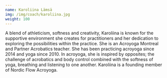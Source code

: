 ```yaml
---
name: Karoliina Lämsä
img: /img/coach/karoliina.jpg
weight: 100
---
```

A blend of athleticism, softness and creativity, Karoliina is known for the supportive environment 
she creates for practitioners and her dedication to exploring the possibilities within the practice. 
She is an Acroyoga Montreal and Partner Acrobatics teacher. She has been practicing acroyoga since 
2014 and yoga since 2010. In acroyoga, she is inspired by opposites; the challenge of acrobatics 
and body control combined with the softness of yoga, breathing and listening to one another. 
Karoliina is a founding member of Nordic Flow Acroyoga.